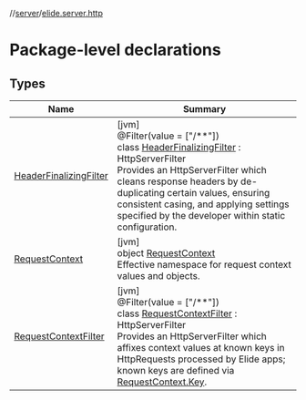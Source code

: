 //[server](../../index.md)/[elide.server.http](index.md)

# Package-level declarations

## Types

| Name | Summary |
|---|---|
| [HeaderFinalizingFilter](-header-finalizing-filter/index.md) | [jvm]<br>@Filter(value = [&quot;/**&quot;])<br>class [HeaderFinalizingFilter](-header-finalizing-filter/index.md) : HttpServerFilter<br>Provides an HttpServerFilter which cleans response headers by de-duplicating certain values, ensuring consistent casing, and applying settings specified by the developer within static configuration. |
| [RequestContext](-request-context/index.md) | [jvm]<br>object [RequestContext](-request-context/index.md)<br>Effective namespace for request context values and objects. |
| [RequestContextFilter](-request-context-filter/index.md) | [jvm]<br>@Filter(value = [&quot;/**&quot;])<br>class [RequestContextFilter](-request-context-filter/index.md) : HttpServerFilter<br>Provides an HttpServerFilter which affixes context values at known keys in HttpRequests processed by Elide apps; known keys are defined via [RequestContext.Key](-request-context/-key/index.md). |
